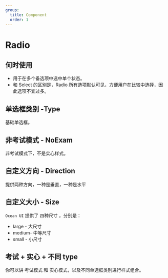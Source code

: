 ```yaml
---
group:
  title: Component
  order: 1
---
```


# Radio

## 何时使用

- 用于在多个备选项中选中单个状态。
- 和 Select 的区别是，Radio 所有选项默认可见，方便用户在比较中选择，因此选项不宜过多。

## 单选框类别 -Type

基础单选框。
<code src="./document/radio.tsx"></code>

## 非考试模式 - NoExam

非考试模式下，不是实心样式。
<code src="./document/exam.tsx"></code>

## 自定义方向 - Direction

提供两种方向，一种是垂直，一种是水平
<code src="./document/direction.tsx"></code>

## 自定义大小 - Size

`Ocean UI` 提供了 四种尺寸 ，分别是：

- large - 大尺寸
- medium- 中等尺寸
- small - 小尺寸

<code src="./document/sizeRadio.tsx"></code>

## 考试 + 实心 + 不同 type

你可以讲 考试模式 和 实心模式，以及不同单选框类别进行样式组合。

<code src="./document/solid.tsx"></code>
